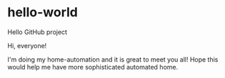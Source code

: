 # hello-world
Hello GitHub project

Hi, everyone!

I'm doing my home-automation and it is great to meet you all!
Hope this would help me have more sophisticated automated home.
